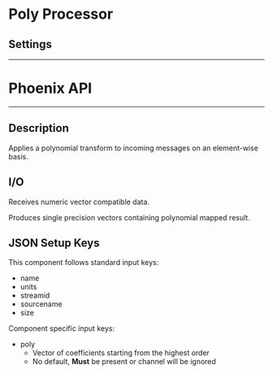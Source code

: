 # Poly Processor
## Settings
___
# Phoenix API
___
## Description

Applies a polynomial transform to incoming messages on an element-wise basis.

## I/O

Receives numeric vector compatible data.

Produces single precision vectors containing polynomial mapped result.

## JSON Setup Keys

This component follows standard input keys:
- name
- units
- streamid
- sourcename
- size

Component specific input keys:
- poly
	- Vector of coefficients starting from the highest order
	- No default, **Must** be present or channel will be ignored



